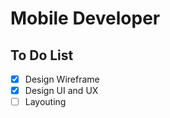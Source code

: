 # Mobile Developer 

## **To Do List**
- [X] Design Wireframe 
- [X] Design UI and UX
- [ ] Layouting